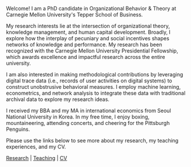 Welcome! I am a PhD candidate in Organizational Behavior & Theory at Carnegie Mellon University's Tepper School of Business.

My research interests lie at the intersection of organizational theory, knowledge management, and human capital development. Broadly, I explore how the interplay of pecuniary and social incentives shapes networks of knowledge and performance. My research has been recognized with the Carnegie Mellon University Presidential Fellowship, which awards excellence and impactful research across the entire university.

I am also interested in making methodological contributions by leveraging digital trace data (i.e., records of user activities on digital systems) to construct unobstrusive behavioral measures. I employ machine learning, econometrics, and network analysis to integrate these data with traditional archival data to explore my research ideas.

I received my BBA and my MA in international economics from Seoul National University in Korea. In my free time, I enjoy boxing, mountaineering, attending concerts, and cheering for the Pittsburgh Penguins.

Please use the links below to see more about my research, my teaching experiences, and my CV.

[Research](./research.html) | [Teaching](./teaching.html) | [CV](./CV.html)  
